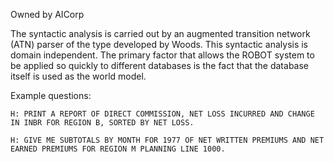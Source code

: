 Owned by AICorp

The syntactic analysis is carried out by an augmented transition network (ATN) parser of the type developed by Woods. This syntactic analysis is domain independent.
The primary factor that allows the ROBOT system to be applied so quickly to different databases is the fact that the database itself is used as the world model.

Example questions:

~~~
H: PRINT A REPORT OF DIRECT COMMISSION, NET LOSS INCURRED AND CHANGE IN INBR FOR REGION B, SORTED BY NET LOSS.

H: GIVE ME SUBTOTALS BY MONTH FOR 1977 OF NET WRITTEN PREMIUMS AND NET EARNED PREMIUMS FOR REGION M PLANNING LINE 1000.
~~~
